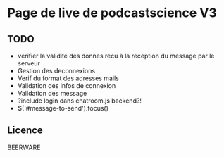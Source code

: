 # Page de live de podcastscience V3

## TODO

* verifier la validité des donnes recu à la reception du message par le serveur
* Gestion des deconnexions
* Verif du format des adresses mails
* Validation des infos de connexion
* Validation des message
* ?include login dans chatroom.js backend?!
* $('#message-to-send').focus()

## Licence

BEERWARE